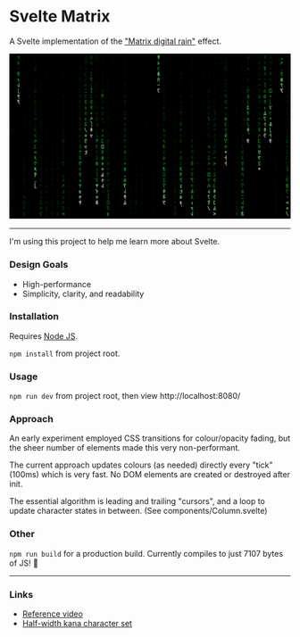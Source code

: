 # Svelte Matrix

A Svelte implementation of the ["Matrix digital rain"](https://en.wikipedia.org/wiki/Matrix_digital_rain) effect.

![Screenshot](https://github.com/bcairns/svelte-matrix/raw/main/screenshot.png)

---

I'm using this project to help me learn more about Svelte.


### Design Goals

- High-performance
- Simplicity, clarity, and readability

### Installation

Requires [Node JS](https://nodejs.org/).

`npm install` from project root.

### Usage

`npm run dev` from project root, then view http://localhost:8080/

### Approach

An early experiment employed CSS transitions for colour/opacity fading, but the sheer number of elements made this very non-performant.

The current approach updates colours (as needed) directly every "tick" (100ms) which is very fast.  No DOM elements are created or destroyed after init.

The essential algorithm is leading and trailing "cursors", and a loop to update character states in between.  (See components/Column.svelte)

### Other

`npm run build` for a production build.  Currently compiles to just 7107 bytes of JS! :smiling_face_with_three_hearts:

---


### Links
- [Reference video](https://www.youtube.com/watch?v=rpWrtXyEAN0)
- [Half-width kana character set](https://en.wikipedia.org/wiki/Half-width_kana)

